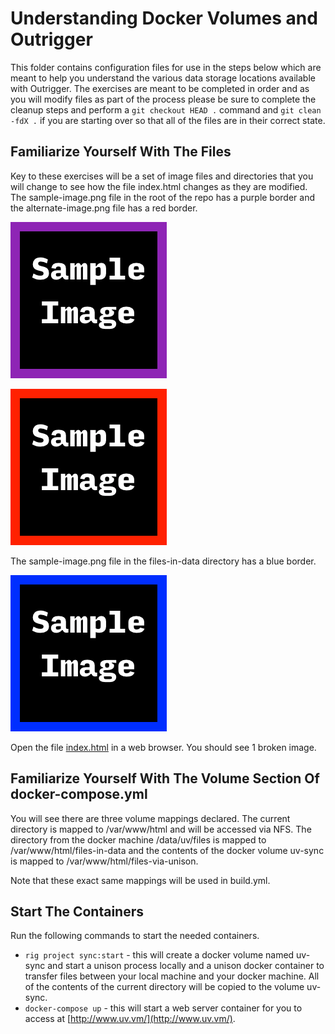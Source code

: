 # Understanding Docker Volumes and Outrigger

This folder contains configuration files for use in the steps below which
are meant to help you understand the various data storage locations available
with Outrigger. The exercises are meant to be completed in order and as you will
modify files as part of the process please be sure to complete the cleanup steps
and perform a `git checkout HEAD .` command and `git clean -fdX .` if you are
starting over so that all of the files are in their correct state.

## Familiarize Yourself With The Files

Key to these exercises will be a set of image files and directories that you will
change to see how the file index.html changes as they are modified. The
sample-image.png file in the root of the repo has a purple border and the
alternate-image.png file has a red border.

![sample-image.png file](sample-image.png)

![alternate-image.png file](alternate-image.png)

The sample-image.png file in the files-in-data directory has a blue border.

![files-in-data directory sample-image.png file](files-in-data/sample-image.png)  

Open the file [index.html](index.html) in a web browser. You should see 1 broken
image.

## Familiarize Yourself With The Volume Section Of docker-compose.yml

You will see there are three volume mappings declared. The current directory is
mapped to /var/www/html and will be accessed via NFS. The directory from the
docker machine /data/uv/files is mapped to /var/www/html/files-in-data and the
contents of the docker volume uv-sync is mapped to /var/www/html/files-via-unison.

Note that these exact same mappings will be used in build.yml.

## Start The Containers

Run the following commands to start the needed containers.

* `rig project sync:start` - this will create a docker volume named uv-sync and
start a unison process locally and a unison docker container to transfer files
between your local machine and your docker machine. All of the contents of the
current directory will be copied to the volume uv-sync.
* `docker-compose up` - this will start a web server container for you to access
at [http://www.uv.vm/](http://www.uv.vm/).

